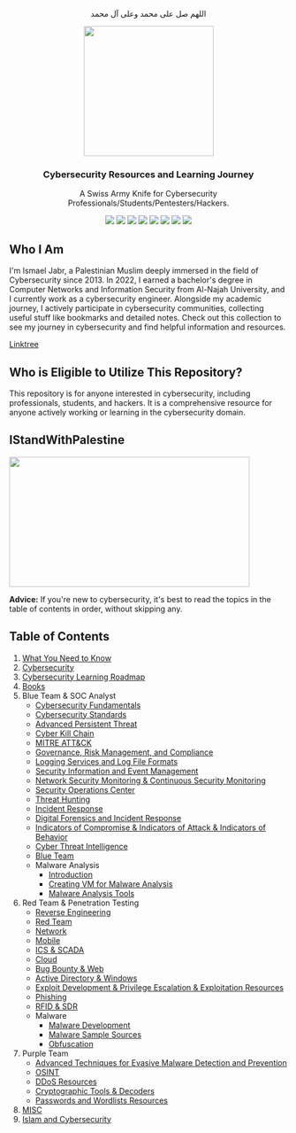 <div id="header" align="center">
<p>اللهم صل على محمد وعلى آل محمد</p>
<img src="https://github.com/MrM8BRH/MrM8BRH/assets/34133187/99f3da87-2c3b-4989-8447-3cf909c3ba5f" width="235" height="235px" />
  
<h3>Cybersecurity Resources and Learning Journey</h3>
<p>A Swiss Army Knife for Cybersecurity Professionals/Students/Pentesters/Hackers.</p>
<img src="https://cdn.rawgit.com/sindresorhus/awesome/d7305f38d29fed78fa85652e3a63e154dd8e8829/media/badge.svg">
<img src="https://img.shields.io/github/stars/mrm8brh/CRLJ?style=social">
<img src="https://img.shields.io/github/forks/mrm8brh/CRLJ?style=social">
<img src="https://img.shields.io/github/repo-size/mrm8brh/CRLJ?style=social">
<img src="https://img.shields.io/github/license/mrm8brh/CRLJ?style=social">
<img src="https://img.shields.io/github/issues/mrm8brh/CRLJ?style=social">
<img src="https://img.shields.io/github/watchers/mrm8brh/CRLJ?style=social">
<a href="https://github.com/TheBSD/StandWithPalestine/blob/main/docs/README.md">
   <img src="https://raw.githubusercontent.com/TheBSD/StandWithPalestine/main/badges/StandWithPalestine.svg">
</a> 

</div>

Who I Am
--------
I'm Ismael Jabr, a Palestinian Muslim deeply immersed in the field of Cybersecurity since 2013. In 2022, I earned a bachelor's degree in Computer Networks and Information Security from Al-Najah University, and I currently work as a cybersecurity engineer. Alongside my academic journey, I actively participate in cybersecurity communities, collecting useful stuff like bookmarks and detailed notes. Check out this collection to see my journey in cybersecurity and find helpful information and resources.

[Linktree](https://linktr.ee/mrm8brh)

Who is Eligible to Utilize This Repository?
-------------------------------------------
This repository is for anyone interested in cybersecurity, including professionals, students, and hackers. It is a comprehensive resource for anyone actively working or learning in the cybersecurity domain.

IStandWithPalestine
-------------------
<img src="https://external-content.duckduckgo.com/iu/?u=http%3A%2F%2Fgetwallpapers.com%2Fwallpaper%2Ffull%2Ff%2F4%2Fe%2F1399635-palestine-wallpaper-3840x2160-windows-7.jpg&f=1&nofb=1ipt=9bbbeda7144f1745c72fe7a389658d0b0e4091405154f5845ebb87a13a4a8706&ipo=images" width="435" height="235px">

**Advice:** If you're new to cybersecurity, it's best to read the topics in the table of contents in order, without skipping any.

Table of Contents
-----------------
1. [What You Need to Know](https://github.com/MrM8BRH/CRLJ/blob/main/Miscellaneous/What%20You%20Need%20to%20Know.md)
2. [Cybersecurity](https://github.com/MrM8BRH/CRLJ/blob/main/Miscellaneous/Cybersecurity.md)
3. [Cybersecurity Learning Roadmap](https://github.com/MrM8BRH/CRLJ/blob/main/Miscellaneous/Cybersecurity%20Learning%20Roadmap.md)
4. [Books](https://github.com/MrM8BRH/CRLJ/blob/main/Miscellaneous/Books.md)
5. Blue Team & SOC Analyst
    - [Cybersecurity Fundamentals](https://github.com/MrM8BRH/CRLJ/blob/main/Blue%20Team%20%26%20SOC%20Analyst/Cybersecurity%20Fundamentals.md)
    - [Cybersecurity Standards](https://github.com/MrM8BRH/CRLJ/blob/main/Blue%20Team%20%26%20SOC%20Analyst/Cybersecurity%20Standards.md)
    - [Advanced Persistent Threat](https://github.com/MrM8BRH/CRLJ/blob/main/Blue%20Team%20%26%20SOC%20Analyst/Advanced%20Persistent%20Threat.md)
    - [Cyber Kill Chain](https://github.com/MrM8BRH/CRLJ/blob/main/Blue%20Team%20%26%20SOC%20Analyst/Cyber%20Kill%20Chain.md)
    - [MITRE ATT&CK](https://github.com/MrM8BRH/CRLJ/blob/main/Blue%20Team%20%26%20SOC%20Analyst/MITRE%20ATT%26CK.md)
    - [Governance, Risk Management, and Compliance](https://github.com/MrM8BRH/CRLJ/blob/main/Blue%20Team%20%26%20SOC%20Analyst/Governance%2C%20Risk%20Management%2C%20and%20Compliance.md)
    - [Logging Services and Log File Formats](https://github.com/MrM8BRH/CRLJ/blob/main/Blue%20Team%20%26%20SOC%20Analyst/Logging%20Services%20and%20Log%20File%20Formats.md)
    - [Security Information and Event Management](https://github.com/MrM8BRH/CRLJ/blob/main/Blue%20Team%20%26%20SOC%20Analyst/Security%20Information%20and%20Event%20Management.md)
    - [Network Security Monitoring & Continuous Security Monitoring](https://github.com/MrM8BRH/CRLJ/blob/main/Blue%20Team%20%26%20SOC%20Analyst/Network%20Security%20Monitoring%20%26%20Continuous%20Security%20Monitoring.md)
    - [Security Operations Center](https://github.com/MrM8BRH/CRLJ/blob/main/Blue%20Team%20%26%20SOC%20Analyst/Security%20Operations%20Center.md)
    - [Threat Hunting](https://github.com/MrM8BRH/CRLJ/blob/main/Blue%20Team%20%26%20SOC%20Analyst/Threat%20Hunting.md)
    - [Incident Response](https://github.com/MrM8BRH/CRLJ/blob/main/Blue%20Team%20%26%20SOC%20Analyst/Incident%20Response.md)
    - [Digital Forensics and Incident Response](https://github.com/MrM8BRH/CRLJ/blob/main/Blue%20Team%20%26%20SOC%20Analyst/Digital%20Forensics%20and%20Incident%20Response.md)
    - [Indicators of Compromise & Indicators of Attack & Indicators of Behavior](https://github.com/MrM8BRH/CRLJ/blob/main/Blue%20Team%20%26%20SOC%20Analyst/Indicators%20of%20Compromise%20%26%20Indicators%20of%20Attack%20%26%20Indicators%20of%20Behavior.md)
    - [Cyber Threat Intelligence](https://github.com/MrM8BRH/CRLJ/blob/main/Blue%20Team%20%26%20SOC%20Analyst/Cyber%20Threat%20Intelligence.md)
    - [Blue Team](https://github.com/MrM8BRH/CRLJ/blob/main/Blue%20Team%20%26%20SOC%20Analyst/Blue%20Team.md)
    - Malware Analysis
      - [Introduction](https://github.com/MrM8BRH/CRLJ/blob/main/Blue%20Team%20%26%20SOC%20Analyst/Malware%20Analysis/1.%20Introduction.md)
      - [Creating VM for Malware Analysis](https://github.com/MrM8BRH/CRLJ/blob/main/Blue%20Team%20%26%20SOC%20Analyst/Malware%20Analysis/2.%20Creating%20VM%20for%20Malware%20Analysis.md)
      - [Malware Analysis Tools](https://github.com/MrM8BRH/CRLJ/blob/main/Blue%20Team%20%26%20SOC%20Analyst/Malware%20Analysis/3.%20Malware%20Analysis%20Tools.md)
6. Red Team & Penetration Testing
    - [Reverse Engineering](https://github.com/MrM8BRH/CRLJ/blob/main/Red%20Team%20%26%20Penetration%20Testing/Reverse%20Engineering.md)
    - [Red Team](https://github.com/MrM8BRH/CRLJ/blob/main/Red%20Team%20%26%20Penetration%20Testing/Red%20Team.md)
    - [Network](https://github.com/MrM8BRH/CRLJ/blob/main/Red%20Team%20%26%20Penetration%20Testing/Network.md)
    - [Mobile](https://github.com/MrM8BRH/CRLJ/blob/main/Red%20Team%20%26%20Penetration%20Testing/Mobile.md)
    - [ICS & SCADA](https://github.com/MrM8BRH/CRLJ/blob/main/Red%20Team%20%26%20Penetration%20Testing/ICS%20%26%20SCADA.md)
    - [Cloud](https://github.com/MrM8BRH/CRLJ/blob/main/Red%20Team%20%26%20Penetration%20Testing/Cloud.md)
    - [Bug Bounty & Web](https://github.com/MrM8BRH/CRLJ/blob/main/Red%20Team%20%26%20Penetration%20Testing/Bug%20Bounty%20%26%20Web.md)
    - [Active Directory & Windows](https://github.com/MrM8BRH/CRLJ/blob/main/Red%20Team%20%26%20Penetration%20Testing/Active%20Directory%20%26%20Windows.md)
    - [Exploit Development & Privilege Escalation & Exploitation Resources](https://github.com/MrM8BRH/CRLJ/blob/main/Red%20Team%20%26%20Penetration%20Testing/Exploit%20Development%20%26%20Privilege%20Escalation%20%26%20Exploitation%20Resources.md)
    - [Phishing](https://github.com/MrM8BRH/CRLJ/blob/main/Red%20Team%20%26%20Penetration%20Testing/Phishing.md)
    - [RFID & SDR](https://github.com/MrM8BRH/CRLJ/blob/main/Red%20Team%20%26%20Penetration%20Testing/RFID%20%26%20SDR.md)
    - Malware
        - [Malware Development](https://github.com/MrM8BRH/CRLJ/blob/main/Red%20Team%20%26%20Penetration%20Testing/Malware/Malware%20Development.md)
        - [Malware Sample Sources](https://github.com/MrM8BRH/CRLJ/blob/main/Red%20Team%20%26%20Penetration%20Testing/Malware/Malware%20Sample%20Sources.md)
        - [Obfuscation](https://github.com/MrM8BRH/CRLJ/blob/main/Red%20Team%20%26%20Penetration%20Testing/Malware/Obfuscation.md)
7. Purple Team
    - [Advanced Techniques for Evasive Malware Detection and Prevention](https://github.com/MrM8BRH/CRLJ/blob/main/Purple%20Team/Advanced%20Techniques%20for%20Evasive%20Malware%20Detection%20and%20Prevention.md)
    - [OSINT](https://github.com/MrM8BRH/CRLJ/blob/main/Purple%20Team/OSINT.md)
    - [DDoS Resources](https://github.com/MrM8BRH/CRLJ/blob/main/Purple%20Team/DDoS%20Resources.md)
    - [Cryptographic Tools & Decoders](https://github.com/MrM8BRH/CRLJ/blob/main/Purple%20Team/Cryptographic%20Tools%20%26%20Decoders.md)
    - [Passwords and Wordlists Resources](https://github.com/MrM8BRH/CRLJ/blob/main/Purple%20Team/Passwords%20and%20Wordlists%20Resources.md)
8. [MISC](https://github.com/MrM8BRH/CRLJ/blob/main/Miscellaneous/MISC.md)
9. [Islam and Cybersecurity](https://github.com/MrM8BRH/CRLJ/blob/main/Miscellaneous/Islam%20and%20Cybersecurity.md)
